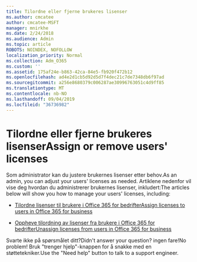 ```yaml
---
title: Tilordne eller fjerne brukeres lisenser
ms.author: cmcatee
author: cmcatee-MSFT
manager: mnirkhe
ms.date: 2/24/2018
ms.audience: Admin
ms.topic: article
ROBOTS: NOINDEX, NOFOLLOW
localization_priority: Normal
ms.collection: Adm_O365
ms.custom: ''
ms.assetid: 175af24e-b863-42ca-84e5-fb920f472b12
ms.openlocfilehash: ad4e2d1cb5d92d5d7f4dec21c7de7348db6f97ad
ms.sourcegitcommit: a256e8680379c006287ae30996763051c4d9ff85
ms.translationtype: MT
ms.contentlocale: nb-NO
ms.lasthandoff: 09/04/2019
ms.locfileid: "36736982"
---
```

# <a name="assign-or-remove-users-licenses"></a><span data-ttu-id="81c62-102">Tilordne eller fjerne brukeres lisenser</span><span class="sxs-lookup"><span data-stu-id="81c62-102">Assign or remove users' licenses</span></span>

<span data-ttu-id="81c62-103">Som administrator kan du justere brukernes lisenser etter behov.</span><span class="sxs-lookup"><span data-stu-id="81c62-103">As an admin, you can adjust your users' licenses as needed.</span></span> <span data-ttu-id="81c62-104">Artiklene nedenfor vil vise deg hvordan du administrerer brukernes lisenser, inkludert:</span><span class="sxs-lookup"><span data-stu-id="81c62-104">The articles below will show you how to manage your users' licenses, including:</span></span>
  
- [<span data-ttu-id="81c62-105">Tilordne lisenser til brukere i Office 365 for bedrifter</span><span class="sxs-lookup"><span data-stu-id="81c62-105">Assign licenses to users in Office 365 for business</span></span>](https://docs.microsoft.com//office365/admin/subscriptions-and-billing/assign-licenses-to-users)

- [<span data-ttu-id="81c62-106">Oppheve tilordning av lisenser fra brukere i Office 365 for bedrifter</span><span class="sxs-lookup"><span data-stu-id="81c62-106">Unassign licenses from users in Office 365 for business</span></span>](https://docs.microsoft.com//office365/admin/subscriptions-and-billing/remove-licenses-from-users)

<span data-ttu-id="81c62-107">Svarte ikke på spørsmålet ditt?</span><span class="sxs-lookup"><span data-stu-id="81c62-107">Didn't answer your question?</span></span> <span data-ttu-id="81c62-108">ingen fare!</span><span class="sxs-lookup"><span data-stu-id="81c62-108">No problem!</span></span> <span data-ttu-id="81c62-109">Bruk "trenger hjelp"-knappen for å snakke med en støttetekniker.</span><span class="sxs-lookup"><span data-stu-id="81c62-109">Use the "Need help" button to talk to a support engineer.</span></span>